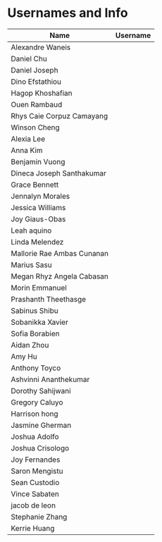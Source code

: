 # Usernames and Info

|Name|Username|
|----|--------|
| Alexandre Waneis   |        |
|Daniel Chu |  |  
|Daniel Joseph  | |
|Dino Efstathiou  | | 
|Hagop Khoshafian | | 
|Ouen Rambaud | | 
|Rhys Caie Corpuz Camayang  | | 
|Winson Cheng | | 
|Alexia Lee | | 
|Anna Kim | | 
|Benjamin Vuong | | 
|Dineca Joseph Santhakumar| | 
|Grace Bennett  | | 
|Jennalyn Morales | | 
|Jessica Williams  | | 
|Joy Giaus-Obas | | 
|Leah aquino | | 
|Linda Melendez | | 
|Mallorie Rae Ambas Cunanan | | 
|Marius Sasu | | 
|Megan Rhyz Angela Cabasan | | 
|Morin Emmanuel  | | 
|Prashanth Theethasge | | 
|Sabinus Shibu | | 
|Sobanikka Xavier | | 
|Sofia Borabien  | | 
|Aidan Zhou | | 
|Amy Hu | | 
|Anthony Toyco | | 
|Ashvinni Ananthekumar  | | 
|Dorothy Sahijwani  | | 
|Gregory Caluyo | | 
|Harrison hong | | 
|Jasmine Gherman| | 
|Joshua Adolfo | | 
|Joshua Crisologo | | 
|Joy Fernandes | | 
|Saron Mengistu  | | 
|Sean Custodio | | 
|Vince Sabaten | | 
|jacob de leon | | 
|Stephanie Zhang | | 
|Kerrie Huang | | 
